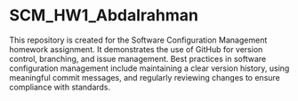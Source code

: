 # SCM_HW1_Abdalrahman

This repository is created for the Software Configuration Management homework assignment. It demonstrates the use of GitHub for version control, branching, and issue management.
Best practices in software configuration management include maintaining a clear version history, using meaningful commit messages, and regularly reviewing changes to ensure compliance with standards.

